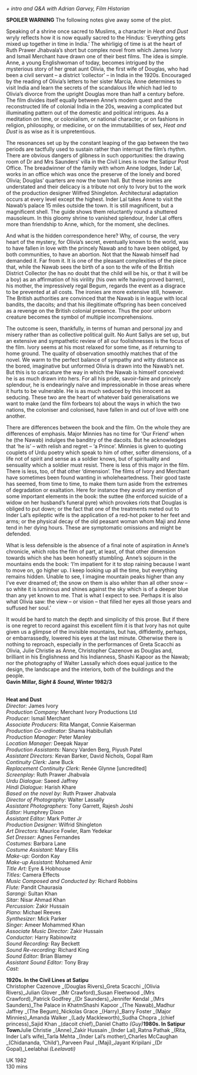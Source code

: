 


_+ intro and Q&A with Adrian Garvey, Film Historian_

**SPOILER WARNING** The following notes give away some of the plot.

Speaking of a shrine once sacred to Muslims, a character in _Heat and Dust_ wryly reflects how it is now equally sacred to the Hindus: ‘Everything gets mixed up together in time in India.’ The whirligig of time is at the heart of Ruth Prawer Jhabvala’s short but complex novel from which James Ivory and Ismail Merchant have drawn one of their best films. The idea is simple. Anne, a young Englishwoman of today, becomes intrigued by the mysterious story of her great aunt Olivia, the first wife of Douglas, who had been a civil servant – a district ‘collector’ – in India in the 1920s. Encouraged by the reading of Olivia’s letters to her sister Marcia, Anne determines to visit India and learn the secrets of the scandalous life which had led to Olivia’s divorce from the upright Douglas more than half a century before. The film divides itself equally between Anne’s modern quest and the reconstructed life of colonial India in the 20s, weaving a complicated but illuminating pattern out of the domestic and political intrigues. As a meditation on time, or colonialism, or national character, or on fashions in religion, philosophy, or medicine, or on the immutabilities of sex, _Heat and Dust_ is as wise as it is unpretentious.

The resonances set up by the constant leaping of the gap between the two periods are tactfully used to sustain rather than interrupt the film’s rhythm. There are obvious dangers of glibness in such opportunities: the drawing room of Dr and Mrs Saunders’ villa in the Civil Lines is now the Satipur Post Office. The breadwinner of the family with whom Anne lodges, Inder Lal, works in an office which was once the preserve of the lonely and bored Olivia; Douglas’ quarters are now the town hall. But these ironies are understated and their delicacy is a tribute not only to Ivory but to the work of the production designer Wilfred Shingleton. Architectural adaptation occurs at every level except the highest. Inder Lal takes Anne to visit the Nawab’s palace 15 miles outside the town. It is still magnificent, but a magnificent shell. The guide shows them reluctantly round a shuttered mausoleum. In this gloomy shrine to vanished splendour, Inder Lal offers more than friendship to Anne, which, for the moment, she declines.

And what is the hidden correspondence here? Why, of course, the very heart of the mystery, for Olivia’s secret, eventually known to the world, was to have fallen in love with the princely Nawab and to have been obliged, by both communities, to have an abortion. Not that the Nawab himself had demanded it. Far from it. It is one of the pleasant complexities of the piece that, while the Nawab sees the birth of a son to the wife of the British District Collector (he has no doubt that the child will be his, or that it will be a boy) as an affirmation of his virility (his own wife having proved barren), his mother, the impressively regal Begum, regards the event as a disgrace to be prevented at all costs. The ironies are more extensive still, however. The British authorities are convinced that the Nawab is in league with local bandits, the dacoits; and that his illegitimate offspring has been conceived as a revenge on the British colonial presence. Thus the poor unborn creature becomes the symbol of multiple incomprehensions.

The outcome is seen, thankfully, in terms of human and personal joy and misery rather than as collective political guilt. No Aunt Sallys are set up, but an extensive and sympathetic review of all our foolishnesses is the focus of the film. Ivory seems at his most relaxed for some time, as if returning to home ground. The quality of observation smoothly matches that of the novel. We warm to the perfect balance of sympathy and witty distance as the bored, imaginative but unformed Olivia is drawn into the Nawab’s net. But this is to caricature the way in which the Nawab is himself conceived: he is as much drawn into hers. For all his pride, savoir-faire and princely splendour, he is endearingly naive and impressionable in those areas where it hurts to be vulnerable. He is as much seduced by this innocent as seducing. These two are the heart of whatever bald generalisations we want to make (and the film forbears to) about the ways in which the two nations, the coloniser and colonised, have fallen in and out of love with one another.

There are differences between the book and the film. On the whole they are differences of emphasis. Major Minnies has no time for ‘Our Friend’ when he (the Nawab) indulges the banditry of the dacoits. But he acknowledges that ‘he is’ – with relish and regret – ‘a Prince’. Minnies is given to quoting couplets of Urdu poetry which speak to him of other, softer dimensions, of a life not of spirit and sense as a soldier knows, but of spirituality and sensuality which a soldier must resist. There is less of this major in the film. There is less, too, of that other ‘dimension’. The films of Ivory and Merchant have sometimes been found wanting in wholeheartedness. Their good taste has seemed, from time to time, to make them turn aside from the extremes of degradation or exaltation. Here for instance they avoid any mention of some important elements in the book: the suttee (the enforced suicide of a widow on her husband’s funeral pyre) which provokes riots that Douglas is obliged to put down; or the fact that one of the treatments meted out to Inder Lal’s epileptic wife is the application of a red-hot poker to her feet and arms; or the physical decay of the old peasant woman whom Maji and Anne tend in her dying hours. These are symptomatic omissions and might be defended.

What is less defensible is the absence of a final note of aspiration in Anne’s chronicle, which robs the film of part, at least, of that other dimension towards which she has been honestly stumbling. Anne’s sojourn in the mountains ends the book: ‘I’m impatient for it to stop raining because I want to move on, go higher up. I keep looking up all the time, but everything remains hidden. Unable to see, I imagine mountain peaks higher than any I’ve ever dreamed of; the snow on them is also whiter than all other snow – so white it is luminous and shines against the sky which is of a deeper blue than any yet known to me. That is what I expect to see. Perhaps it is also what Olivia saw: the view – or vision – that filled her eyes all those years and suffused her soul.’

It would be hard to match the depth and simplicity of this prose. But if there is one regret to record against this excellent film it is that Ivory has not quite given us a glimpse of the invisible mountains, but has, diffidently, perhaps, or embarrassedly, lowered his eyes at the last minute. Otherwise there is nothing to reproach, especially in the performances of Greta Scacchi as Olivia, Julie Christie as Anne, Christopher Cazenove as Douglas and, brilliant in his Englishness and his Indianness, Shashi Kapoor as the Nawab; nor the photography of Walter Lassally which does equal justice to the design, the landscape and the interiors, both of the buildings and the people.  
**Gavin Millar, _Sight & Sound_, Winter 1982/3**  
<br>

**Heat and Dust**  
_Director:_ James Ivory  
_Production Company:_ Merchant Ivory Productions Ltd  
_Producer:_ Ismail Merchant  
_Associate Producers:_ Rita Mangat, Connie Kaiserman  
_Production Co-ordinator:_ Shama Habibullah  
_Production Manager:_ Peter Manley  
_Location Manager:_ Deepak Nayar  
_Production Assistants:_ Nancy Varden Berg, Piyush Patel  
_Assistant Directors:_ Kevan Barker, David Nichols, Gopal Ram  
_Continuity Clerk:_ Jane Buck  
_Replacement Continuity Clerk:_ Renée Glynne [uncredited]  
_Screenplay:_ Ruth Prawer Jhabvala  
_Urdu Dialogue:_ Saeed Jaffrey  
_Hindi Dialogue:_ Harish Khare  
_Based on the novel by:_ Ruth Prawer Jhabvala  
_Director of Photography:_ Walter Lassally  
_Assistant Photographers:_ Tony Garrett, Rajesh Joshi  
_Editor:_ Humphrey Dixon  
_Assistant Editor:_ Mark Potter Jr  
_Production Designer:_ Wilfrid Shingleton  
_Art Directors:_ Maurice Fowler, Ram Yedekar  
_Set Dresser:_ Agnes Fernandes  
_Costumes:_ Barbara Lane  
_Costume Assistant:_ Mary Ellis  
_Make-up:_ Gordon Kay  
_Make-up Assistant:_ Mohamed Amir  
_Title Art:_ Eyre & Hobhouse  
_Titles:_ Camera Effects  
_Music Composed and Conducted by:_ Richard Robbins  
_Flute:_ Pandit Chaurasia  
_Sarangi:_ Sultan Khan  
_Sitar:_ Nisar Ahmad Khan  
_Percussion:_ Zakir Hussain  
_Piano:_ Michael Reeves  
_Synthesizer:_ Mick Parker  
_Singer:_ Ameer Mohammed Khan  
_Associate Music Director:_ Zakir Hussain  
_Conductor:_ Harry Rabinowitz  
_Sound Recording:_ Ray Beckett  
_Sound Re-recording:_ Richard King  
_Sound Editor:_ Brian Blamey  
_Assistant Sound Editor:_ Tony Bray  
_Cast:_

**1920s. In the Civil Lines at Satipu**  
Christopher Cazenove _(Douglas Rivers)_Greta Scacchi _(Olivia Rivers)_Julian Glover _(Mr Crawford)_Susan Fleetwood _(Mrs Crawford)_Patrick Godfrey _(Dr Saunders)_Jennifer Kendal _(Mrs Saunders)_The Palace in KhatmShashi Kapoor _(The Nawab)_Madhur Jaffrey _(The Begum)_Nickolas Grace _(Harry)_Barry Foster _(Major Minnies)_Amanda Walker _(Lady Mackleworth)_Sudha Chopra _(chief princess)_Sajid Khan _(dacoit chief)_Daniel Chatto _(Guy)_**1980s. In Satipur Town**Julie Christie _(Anne)_Zakir Hussain _(Inder Lal)_Ratna Pathak _(Rita, Inder Lal’s wife)_Tarla Mehta _(Inder Lal’s mother)_Charles McCaughan _(Chidananda, ‘Child’)_Parveen Paul _(Maji)_Jayant Kripilani _(Dr Gopal)_Leelabhai _(Leelavati)_  

UK 1982  
130 mins  
<!--stackedit_data:
eyJoaXN0b3J5IjpbNDMyODA5NjM5LDE2OTAyNzcxMDgsLTExNz
AwNDA4NjldfQ==
-->